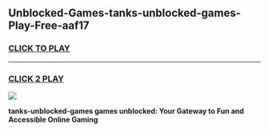 
## Unblocked-Games-tanks-unblocked-games-Play-Free-aaf17
<h3>
<a href="https://premium76.site?title=tanks-unblocked-games&ref=18A">CLICK TO PLAY</a></h3>
<hr>

<h3>
<a href="https://premium76.site?title=tanks-unblocked-games&ref=18A">CLICK 2 PLAY</a>
  
</h3>

<a href="https://premium76.site?title=tanks-unblocked-games&ref=18A"><img src="https://clearcache.store/games.png"></a>


**tanks-unblocked-games games unblocked: Your Gateway to Fun and Accessible Online Gaming**

